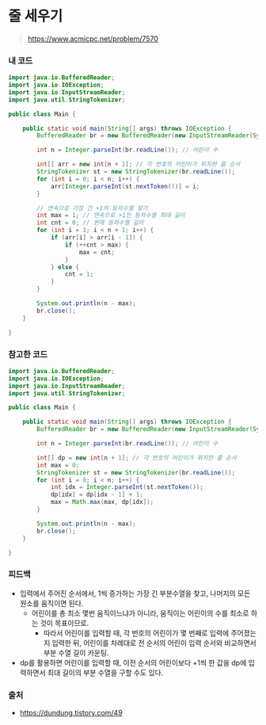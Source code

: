 # 줄 세우기

> https://www.acmicpc.net/problem/7570

### 내 코드

```java
import java.io.BufferedReader;
import java.io.IOException;
import java.io.InputStreamReader;
import java.util.StringTokenizer;

public class Main {

    public static void main(String[] args) throws IOException {
        BufferedReader br = new BufferedReader(new InputStreamReader(System.in));

        int n = Integer.parseInt(br.readLine()); // 어린이 수

        int[] arr = new int[n + 1]; // 각 번호의 어린이가 위치한 줄 순서
        StringTokenizer st = new StringTokenizer(br.readLine());
        for (int i = 0; i < n; i++) {
            arr[Integer.parseInt(st.nextToken())] = i;
        }

        // 연속으로 가장 긴 +1의 등차수열 찾기
        int max = 1; // 연속으로 +1인 등차수열 최대 길이
        int cnt = 0; // 현재 등차수열 길이
        for (int i = 1; i < n + 1; i++) {
            if (arr[i] > arr[i - 1]) {
                if (++cnt > max) {
                    max = cnt;
                }
            } else {
                cnt = 1;
            }
        }

        System.out.println(n - max);
        br.close();
    }

}
```

### 참고한 코드

```java
import java.io.BufferedReader;
import java.io.IOException;
import java.io.InputStreamReader;
import java.util.StringTokenizer;

public class Main {

    public static void main(String[] args) throws IOException {
        BufferedReader br = new BufferedReader(new InputStreamReader(System.in));

        int n = Integer.parseInt(br.readLine()); // 어린이 수

        int[] dp = new int[n + 1]; // 각 번호의 어린이가 위치한 줄 순서
        int max = 0;
        StringTokenizer st = new StringTokenizer(br.readLine());
        for (int i = 0; i < n; i++) {
            int idx = Integer.parseInt(st.nextToken());
            dp[idx] = dp[idx - 1] + 1;
            max = Math.max(max, dp[idx]);
        }

        System.out.println(n - max);
        br.close();
    }

}
```

### 피드백

- 입력에서 주어진 순서에서, 1씩 증가하는 가장 긴 부분수열을 찾고, 나머지의 모든 원소를 움직이면 된다.
    - 어린이를 총 최소 몇번 움직이느냐가 아니라, 움직이는 어린이의 수를 최소로 하는 것이 목표이므로.
        - 따라서 어린이를 입력할 때, 각 번호의 어린이가 몇 번째로 입력에 주어졌는지 입력한 뒤, 어린이를 차례대로 전 순서의 어린이 입력 순서와 비교하면서 부분 수열 길이 카운팅.
- dp를 활용하면 어린이를 입력할 때, 이전 순서의 어린이보다 +1씩 한 값을 dp에 입력하면서 최대 길이의 부분 수열을 구할 수도 있다.

### 출처

- https://dundung.tistory.com/49